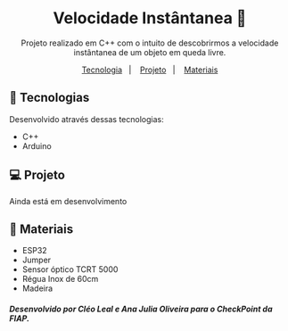 <h1 align="center">Velocidade Instântanea 📏</h1>
<p align="center">
Projeto realizado em C++ com o intuito de descobrirmos a velocidade instântanea de um objeto em queda livre.</p>

<p align="center">
  <a href="#-tecnologias">Tecnologia</a>&nbsp;&nbsp;&nbsp;|&nbsp;&nbsp;&nbsp;
  <a href="#-projeto">Projeto</a>&nbsp;&nbsp;&nbsp;|&nbsp;&nbsp;&nbsp;
  <a href="#-materiais">Materiais</a>
</p>

## 🚀 Tecnologias
Desenvolvido através dessas tecnologias:
- C++
- Arduino

## 💻 Projeto
Ainda está em desenvolvimento

## 📐 Materiais
- ESP32
- Jumper
- Sensor óptico TCRT 5000
- Régua Inox de 60cm
- Madeira

<h5>Desenvolvido por <b>Cléo Leal</b> e <b>Ana Julia Oliveira</b> para o CheckPoint da FIAP.</h5>